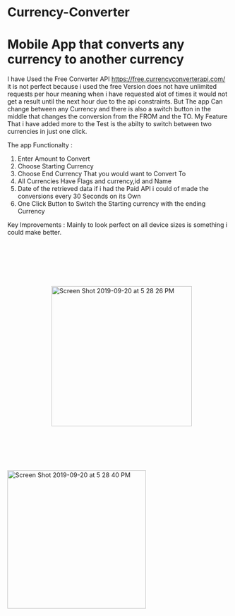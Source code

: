 # Currency-Converter
<h1>Mobile App that converts any currency to another currency</h1>

I have Used the Free Converter API https://free.currencyconverterapi.com/ it is not perfect because i used  the free Version does not have unlimited requests per hour meaning when i have requested alot of times it would not get a result until the next hour due to the api constraints. But The app Can change between any Currency and there is also a switch button in the middle that changes the conversion from the FROM and the TO. My Feature That i have added more to the Test is the abilty to switch between two currencies in just one click.

The app Functionalty :<br />
<ol>
  <li> Enter Amount to Convert</li>
<li> Choose Starting Currency</li>
<li> Choose End Currency That you would want to Convert To</li>
<li> All Currencies Have Flags and currency,id and Name</li>
<li> Date of the retrieved data if i had the Paid API i could of made the conversions every 30 Seconds on its Own</li>
<li> One Click Button to Switch the Starting currency with the ending Currency</li>
</ol>

Key Improvements : 
Mainly to look perfect on all device sizes is something i could make better.

<div style="display:inline">
<img width="318" style="padding:100px" alt="Screen Shot 2019-09-20 at 5 28 26 PM" src="https://user-images.githubusercontent.com/54916940/65343410-d2ebf080-dbcc-11e9-9993-d58eaa5616be.png">
<img width="314" alt="Screen Shot 2019-09-20 at 5 28 40 PM" src="https://user-images.githubusercontent.com/54916940/65343622-51e12900-dbcd-11e9-8f79-743a58754dc1.png">

  </div>
